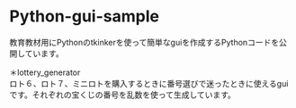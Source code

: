 # Python-gui-sample
  教育教材用にPythonのtkinkerを使って簡単なguiを作成するPythonコードを公開しています。
  
  ＊lottery_generator \
    ロト６、ロト７、ミニロトを購入するときに番号選びで迷ったときに使えるguiです。それぞれの宝くじの番号を乱数を使って生成しています。
